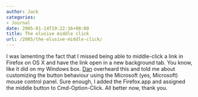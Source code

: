 ```yaml
---
author: Jack
categories:
- Journal
date: 2005-01-14T19:22:16+00:00
title: The elusive middle click
url: /2005/the-elusive-middle-click/
---
```


I was lamenting the fact that I missed being able to middle-click a link in Firefox on OS X and have the link open in a new background tab. You know, like it did on my Windows box. [Dan][1] overheard this and told me about customizing the button behaviour using the Microsoft (yes, Microsoft) mouse control panel. Sure enough, I added the Firefox.app and assigned the middle button to Cmd-Option-Click. All better now, thank you.

 [1]: http://www.freshdan.com/